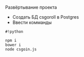 Развёртывание проекта 

* Создать БД csgoroll в Postgres
* Ввести комманды

```
#!python

npm i
bower i
node csgoin.js
```
